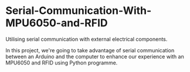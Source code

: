 # Serial-Communication-With-MPU6050-and-RFID
Utilising serial communication with external electrical components.

In this project, we're going to take advantage of serial communication between an Arduino and the computer to enhance our experience with an MPU6050 and RFID using Python programme.
